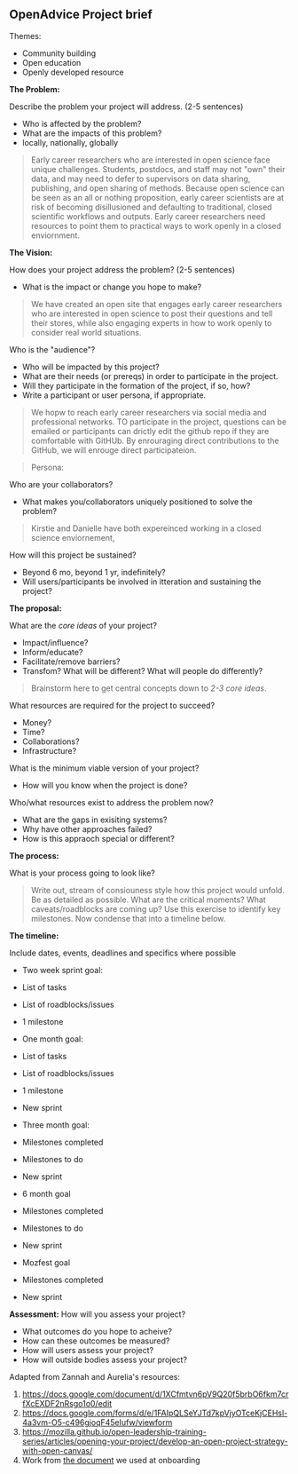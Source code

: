 ## OpenAdvice Project brief

Themes:

- Community building
- Open education
- Openly developed resource

**The Problem:** 

Describe the problem your project will address. (2-5 sentences) 

- Who is affected by the problem?
- What are the impacts of this problem?
- locally, nationally, globally

> Early career researchers who are interested in open science face unique challenges. Students, postdocs, and staff may not "own" their data, and may need to defer to supervisors on data sharing, publishing, and open sharing of methods. Because open science can be seen as an all or nothing proposition, early career scientists are at risk of becoming disillusioned and defaulting to traditional, closed scientific workflows and outputs. Early career researchers need resources to point them to practical ways to work openly in a closed enviornment.

    
**The Vision:** 
 
How does your project address the problem? (2-5 sentences)

- What is the impact or change you hope to make?

> We have created an open site that engages early career researchers who are interested in open science to post their questions and tell their stores, while also engaging experts in how to work openly to consider real world situations. 
 
Who is the "audience"? 

- Who will be impacted by this project?
- What are their needs (or prereqs) in order to participate in the project.
- Will they participate in the formation of the project, if so, how?
- Write a participant or user persona, if appropriate.
 
> We hopw to reach early career researchers via social media and professional networks. TO participate in the project, questions can be emailed or participants can drictly edit the github repo if they are comfortable with GitHUb. By enrouraging direct contributions to the GitHub, we will enrouge direct participateion.

> Persona:
 
Who are your collaborators? 

- What makes you/collaborators uniquely positioned to solve the problem?

> Kirstie and Danielle have both expereinced working in a closed science enviornement, 

How will this project be sustained? 

- Beyond 6 mo, beyond 1 yr, indefinitely?
- Will users/participants be involved in itteration and sustaining the project?
 
 
**The proposal:** 
 
What are the *core ideas* of your project?

- Impact/influence? 
- Inform/educate? 
- Facilitate/remove barriers? 
- Transfom? What will be different? What will people do differently?
> Brainstorm here to get central concepts down to *2-3 core ideas*. 
  
  
What resources are required for the project to succeed?

- Money? 
- Time?
- Collaborations? 
- Infrastructure?
 
 
What is the minimum viable version of your project?

- How will you know when the project is done?
 
 
Who/what resources exist to address the problem now?

- What are the gaps in exisiting systems? 
- Why have other approaches failed?
- How is this appraoch special or different?
 
**The process:** 

What is your process going to look like? 
 > Write out, stream of consiouness style how this project would unfold. Be as detailed as possible. What are the critical moments? What caveats/roadblocks are coming up? Use this exercise to identify key milestones. Now condense that into a timeline below. 
 
**The timeline:** 

Include dates, events, deadlines and specifics where possible

- Two week sprint goal:
 - List of tasks
 - List of roadblocks/issues
 - 1 milestone
    
- One month goal: 
 - List of tasks
 - List of roadblocks/issues
 - 1 milestone
 - New sprint
    
- Three month goal:
 - Milestones completed
 - Milestones to do
 - New sprint
    
- 6 month goal
 - Milestones completed
 - Milestones to do
 - New sprint
    
- Mozfest goal
 - Milestones completed
 - New sprint
 
**Assessment:** 
How will you assess your project?

- What outcomes do you hope to acheive?
 - How can these outcomes be measured?
- How will users assess your project?
- How will outside bodies assess your project?

  
Adapted from Zannah and Aurelia's resources: 
1. https://docs.google.com/document/d/1XCfmtvn6pV9Q20f5brbO6fkm7crfXcEXDF2nRsgo1o0/edit
2. https://docs.google.com/forms/d/e/1FAIpQLSeYJTd7kpVjyOTceKjCEHsl-4a3vm-O5-c496gjoqF45eIufw/viewform
3. https://mozilla.github.io/open-leadership-training-series/articles/opening-your-project/develop-an-open-project-strategy-with-open-canvas/
4. Work from [the document](https://gist.github.com/auremoser/9461e9ea62c5b3d7b87794158db4342c) we used at onboarding 
